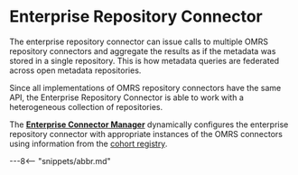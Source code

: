 <!-- SPDX-License-Identifier: CC-BY-4.0 -->
<!-- Copyright Contributors to the ODPi Egeria project. -->

# Enterprise Repository Connector

The enterprise repository connector
can issue calls to multiple OMRS repository connectors and aggregate the
results as if the metadata was stored in a single repository.
This is how metadata queries are federated across open metadata repositories.  

Since all implementations of OMRS repository connectors have the same API,
the Enterprise Repository Connector is able to work with
a heterogeneous collection of repositories.

The **[Enterprise Connector Manager](enterprise-connector-manager.md)**
dynamically configures the enterprise repository connector with appropriate
instances of the OMRS connectors using information from the [cohort registry](cohort-registry.md).


---8<-- "snippets/abbr.md"